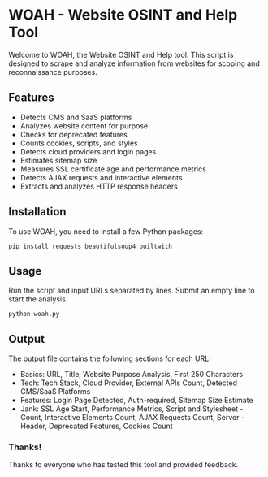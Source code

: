 # WOAH - Website OSINT and Help Tool
Welcome to WOAH, the Website OSINT and Help tool. This script is designed to scrape and analyze information from websites for scoping and reconnaissance purposes.

## Features
- Detects CMS and SaaS platforms
- Analyzes website content for purpose
- Checks for deprecated features
- Counts cookies, scripts, and styles
- Detects cloud providers and login pages
- Estimates sitemap size
- Measures SSL certificate age and performance metrics
- Detects AJAX requests and interactive elements
- Extracts and analyzes HTTP response headers

## Installation
To use WOAH, you need to install a few Python packages:

    pip install requests beautifulsoup4 builtwith
 
## Usage
Run the script and input URLs separated by lines. Submit an empty line to start the analysis.

    python woah.py


## Output
The output file contains the following sections for each URL:

- Basics: URL, Title, Website Purpose Analysis, First 250 Characters
- Tech: Tech Stack, Cloud Provider, External APIs Count, Detected CMS/SaaS Platforms
- Features: Login Page Detected, Auth-required, Sitemap Size Estimate
- Jank: SSL Age Start, Performance Metrics, Script and Stylesheet - Count, Interactive Elements Count, AJAX Requests Count, Server - Header, Deprecated Features, Cookies Count

### Thanks!
Thanks to everyone who has tested this tool and provided feedback.
